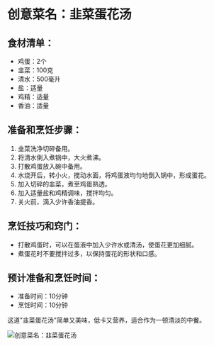 ﻿---
name: 创意菜名：韭菜蛋花汤
created_at: 20250422_212050
tags: [AI生成]
---

# 创意菜名：韭菜蛋花汤

## 食材清单：
- 鸡蛋：2个
- 韭菜：100克
- 清水：500毫升
- 盐：适量
- 鸡精：适量
- 香油：适量

## 准备和烹饪步骤：
1. 韭菜洗净切碎备用。
2. 将清水倒入煮锅中，大火煮沸。
3. 打散鸡蛋放入碗中备用。
4. 水烧开后，转小火，搅动水面，将鸡蛋液均匀地倒入锅中，形成蛋花。
5. 加入切碎的韭菜，煮至鸡蛋熟透。
6. 加入适量盐和鸡精调味，搅拌均匀。
7. 关火前，滴入少许香油提香。

## 烹饪技巧和窍门：
- 打散鸡蛋时，可以在蛋液中加入少许水或清汤，使蛋花更加细腻。
- 煮蛋花时不要搅拌过多，以保持蛋花的形状和口感。

## 预计准备和烹饪时间：
- 准备时间：10分钟
- 烹饪时间：10分钟

这道"韭菜蛋花汤"简单又美味，低卡又营养，适合作为一顿清淡的中餐。

![创意菜名：韭菜蛋花汤](https://source.unsplash.com/random/800x600/?food,创意菜名：韭菜蛋花汤)
